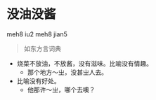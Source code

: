# 没油没酱
meh8 iu2 meh8 jian5
> 如东方言词典
- 烧菜不放油，不放酱，没有滋味。比喻没有情趣。
  - 那个地方～㞢，没甚㞢人去。
- 比喻没有好处。
  - 他那许～㞢，哪个去噢？
